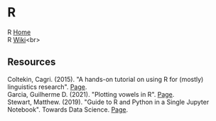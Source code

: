 # R

R [Home](https://www.r-project.org/about.html)<br>
R [Wiki](https://en.wikipedia.org/wiki/R_(programming_language))<br>

## Resources
Coltekin, Cagri. (2015). "A hands-on tutorial on using R for (mostly) linguistics research". [Page](http://coltekin.net/cagri/R/r-exercises.html).<br>
Garcia, Guilherme D. (2021). "Plotting vowels in R". [Page](https://guilhermegarcia.github.io/vowels.html).<br>
Stewart, Matthew. (2019). "Guide to R and Python in a Single Jupyter Notebook". Towards Data Science. [Page](https://towardsdatascience.com/guide-to-r-and-python-in-a-single-jupyter-notebook-ff12532eb3ba).<br>
